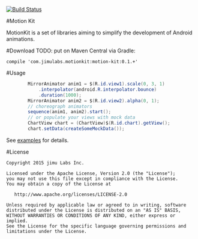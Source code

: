[![Build Status](https://travis-ci.org/jimulabs/motion-kit.png)](https://travis-ci.org/jimulabs/motion-kit)

#Motion Kit

MotionKit is a set of libraries aiming to simplify the development of Android animations.

#Download
TODO: put on Maven Central
via Gradle:
```
compile 'com.jimulabs.motionkit:motion-kit:0.1.+'
```
#Usage

```Java
		MirrorAnimator anim1 = $(R.id.view1).scale(0, 3, 1)
			.interpolator(android.R.interpolator.bounce)
			.duration(1000);
		MirrorAnimator anim2 = $(R.id.view2).alpha(0, 1);
		// choreograph animators
		sequence(anim1, anim2).start();
		// or populate your views with mock data
		ChartView chart = (ChartView)$(R.id.chart).getView();
		chart.setData(createSomeMockData());
```

See [examples](https://github.com/jimulabs/motion-kit/tree/master/examples) for details.

#License
```
Copyright 2015 jimu Labs Inc.

Licensed under the Apache License, Version 2.0 (the "License");
you may not use this file except in compliance with the License.
You may obtain a copy of the License at

   http://www.apache.org/licenses/LICENSE-2.0

Unless required by applicable law or agreed to in writing, software
distributed under the License is distributed on an "AS IS" BASIS,
WITHOUT WARRANTIES OR CONDITIONS OF ANY KIND, either express or implied.
See the License for the specific language governing permissions and
limitations under the License.
```